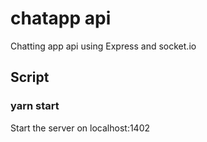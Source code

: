 # chatapp api

Chatting app api using Express and socket.io

## Script

### yarn start

Start the server on localhost:1402
